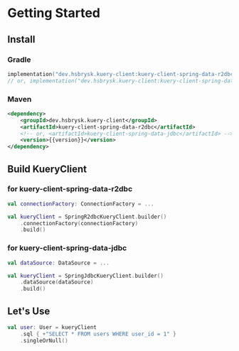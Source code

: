 # Getting Started

## Install

### Gradle

```kotlin
implementation("dev.hsbrysk.kuery-client:kuery-client-spring-data-r2dbc:{{version}}")
// or, implementation("dev.hsbrysk.kuery-client:kuery-client-spring-data-jdbc:{{version}}")
```

### Maven

```xml
<dependency>
    <groupId>dev.hsbrysk.kuery-client</groupId>
    <artifactId>kuery-client-spring-data-r2dbc</artifactId>
    <!-- or, <artifactId>kuery-client-spring-data-jdbc</artifactId> -->
    <version>{{version}}</version>
</dependency>
```

## Build KueryClient

### for kuery-client-spring-data-r2dbc

```kotlin
val connectionFactory: ConnectionFactory = ...

val kueryClient = SpringR2dbcKueryClient.builder()
    .connectionFactory(connectionFactory)
    .build()
```

### for kuery-client-spring-data-jdbc

```kotlin
val dataSource: DataSource = ...

val kueryClient = SpringJdbcKueryClient.builder()
    .dataSource(dataSource)
    .build()
```

## Let's Use

```kotlin
val user: User = kueryClient
    .sql { +"SELECT * FROM users WHERE user_id = 1" }
    .singleOrNull()
```
